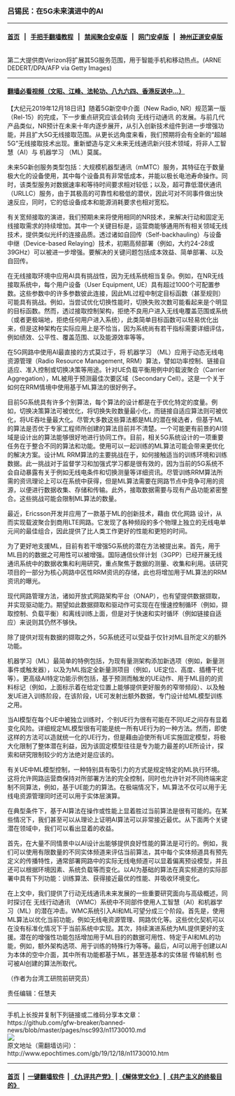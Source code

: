 ### 吕锡民：在5G未来演进中的AI
------------------------

#### [首页](https://github.com/gfw-breaker/banned-news/blob/master/README.md) &nbsp;&nbsp;|&nbsp;&nbsp; [手把手翻墙教程](https://github.com/gfw-breaker/guides/wiki) &nbsp;&nbsp;|&nbsp;&nbsp; [禁闻聚合安卓版](https://github.com/gfw-breaker/bn-android) &nbsp;&nbsp;|&nbsp;&nbsp; [网门安卓版](https://github.com/oGate2/oGate) &nbsp;&nbsp;|&nbsp;&nbsp; [神州正道安卓版](https://github.com/SzzdOgate/update) 



<div><img alt="" class="aligncenter wp-post-image" src="http://i.epochtimes.com/assets/uploads/2019/11/GettyImages-1131489187-600x400.jpg"/>
<div class="red16 caption">
 <p>
  第二大提供商Verizon将扩展其5G服务范围，用于智能手机和移动热点。(ARNE DEDERT/DPA/AFP via Getty Images)
 </p>
</div>
</div><hr/>

#### [翻墙必看视频（文昭、江峰、法轮功、八九六四、香港反送中...）](https://github.com/gfw-breaker/banned-news/blob/master/pages/link3.md)

<div><p>
 【大纪元2019年12月18日讯】随着5G新空中介面（New Radio, NR）规范第一版（Rel-15）的完成，下一步重点研究应该会转向
 <ok href="http://www.epochtimes.com/gb/tag/%E6%97%A0%E7%BA%BF%E8%A1%8C%E5%8A%A8%E9%80%9A%E8%AE%AF.html">
  无线行动通讯
 </ok>
 的发展。与前几代产品类似，NR预计在未来十年内逐步展开，从引入创新技术组件到进一步增强功能，并且扩大5G无线接取范围。从更长远角度来看，我们预期将会有全新的“超越5G”无线接取技术出现。重新塑造与定义未来无线通讯新兴技术领域，将非人工智慧（AI）与
 <ok href="http://www.epochtimes.com/gb/tag/%E6%9C%BA%E5%99%A8%E5%AD%A6%E4%B9%A0.html">
  机器学习
 </ok>
 （ML）莫属。
</p>
<p>
 未来5G新创服务类型包括：大规模机器型通讯（mMTC）服务，其特征在于数量极大化的设备使用，其中每个设备具有非常低成本，并能以极长电池寿命操作。同时，该类型服务对数据速率和等待时间要求相对较低；以及，超可靠低潜伏通讯（URLLC）服务，由于其极高的可靠性和极低的潜伏，因此可对不同事件做出快速反应，同时，它的低设备成本和能源消耗要求也相对宽松。
</p>
<p>
 有关宽频接取的演进，我们预期未来将使用相同的NR技术，来解决行动和固定无线接取需求的持续增加。其中一个关键目标是，运营商能够通用所有相关领域无线技术，提供类似光纤的连接品质。透过诸如自回传（Self-backhauling）与设备中继（Device-based Relaying）技术，初期高频部署（例如，大约24-28或39GHz）可以被进一步增强。要解决的关键问题包括成本效益、简单部署、以及自回传。
</p>
<p>
 在无线接取环境中应用AI具有挑战性，因为无线系统相当复杂。例如，在NR无线接取系统中，每个用户设备（User Equipment, UE）具有超过1000个可配置参数。这些参数中的许多参数彼此连接，因此ML过程中制定目标函数（甚至规则）可能具有挑战。例如，当尝试优化切换性能时，切换失败次数可能看起来是个明显的目标函数。然而，透过接取控制架构，拒绝不良用户进入无线电覆盖范围或系统（或者更极端地，拒绝任何用户进入系统），此类简单目标函数可以轻易优化出来，但是这种架构在实际应用上是不恰当，因为系统尚有若干指标需要详细评估，例如绩效、公平性、覆盖范围、以及能源效率等等。
</p>
<p>
 在5G网路中使用AI最直接的方式莫过于，将
 <ok href="http://www.epochtimes.com/gb/tag/%E6%9C%BA%E5%99%A8%E5%AD%A6%E4%B9%A0.html">
  机器学习
 </ok>
 （ML）应用于动态无线电资源管理（Radio Resource Management, RRM）算法，譬如功率控制、链接自适应、准入控制或切换决策等用途。针对UE负载平衡用例中的载波聚合（Carrier Aggregation），ML被用于预测最佳次要区域（Secondary Cell）。这是一个关于如何在RRM情境中使用基于ML算法的很好例子。
</p>
<p>
 目前5G系统具有许多个别算法，每个算法的设计都是在于优化特定的度量。例如，切换决策算法可被优化，将切换失败数量最小化，而链接自适应算法则可被优化，将UE吞吐量最大化。尽管大多数这些算法都是ML的潜在候选者，但基于ML的算法是否优于专家工程师所创建的算法目前并不清楚。一个可能更有前景的AI领域是设计出的算法能够很好地进行协同工作。目前，相关5G系统设计的一项重要任务在于整合不同的算法和功能。使用可以一起训练的ML算法可能会带来更优化的解决方案。设计ML RRM算法的主要挑战在于，如何接触适当的训练环境和训练数据。此一挑战对于监督学习和加强式学习都是很有效的，因为当前的5G系统不会自动暴露有关于例如无线电条件和切换测量等详细资讯。尽管训练RRM算法所需的资讯理论上可以在系统中获得，但是ML算法需要在网路节点中竞争可用的资源，以便进行数据收集、存储和传输。此外，接取数据需要与现有产品功能紧密整合。这些挑战可能会限制ML算法的数量。
</p>
<p>
 最近，Ericsson开发并应用了一款基于ML的创新技术，藉由
 <ok href="http://www.epochtimes.com/gb/tag/%E4%BC%98%E5%8C%96%E7%BD%91%E8%B7%AF.html">
  优化网路
 </ok>
 设计，从而实现载波聚合到商用LTE网路。它发现了各种频段的多个物理上独立的无线电单元间的最佳组合，因此提供了比人类工作更好的性能和更短的时间。
</p>
<p>
 为了更好地支援ML，目前有若干增强5G系统的潜在方法被提出来。首先，用于ML目的的数据之可用性可以被增强。国际通信伙伴计划（3GPP）已经开展无线通讯系统中的数据收集和利用研究，重点聚焦于数据的测量、收集和利用。该研究项目的一部分为核心网路中区性RRM资讯的存储，此也将增加用于ML算法的RRM资讯的曝光。
</p>
<p>
 现代网路管理方法，诸如开放式网路架构平台（ONAP），也有望提供数据撷取，并实现驱动能力。期望如此数据撷取和驱动作可实现在在慢速控制循环（例如，撷取控制、负载平衡）和离线训练上面，但是对于快速和实时循环（例如链接自适应）来说则其仍然不够快。
</p>
<p>
 除了提供对现有数据的撷取之外，5G系统还可以受益于仅针对ML目所定义的额外功能。
</p>
<p>
 机器学习（ML）最简单的特例包括，为现有量测架构添加新选项（例如，新量测事件或触发器），以及为ML指定全新量测项目（例如，UE定位、高度、插槽干扰等）。更高级AI特定功能示例包括，基于预测而触发的UE动作、用于ML目的的资料标记（例如，上面标示着在给定位置上能够提供更好服务的窄带频段）、以及触发UE进入训练阶段，在该阶段，UE可发射出额外数据，专门设计给ML模型训练之用。
</p>
<p>
 当AI模型在每个UE中被独立训练时，个别UE行为很有可能在不同UE之间存有显着变化风险。详细规定ML模型很有可能是统一所有UE行为的一种方法。然而，即使这样的方法可以造就统一化的UE行为，但是藉由迫使所有UE实施固定模型，将极大化限制了整体潜在利益，因为该固定模型往往是专为能力最差的UE所设计，探索和研究限制较少的方法绝对是应该的。
</p>
<p>
 有关UE中ML模型控制，一种特别具有吸引力的方式是规定特定的ML执行环境。这将允许网路运营商保持对所部署方法的完全控制，同时也允许针对不同终端来定制不同算法，例如，基于UE能力的算法。在极端情况下，ML算法不仅可以用于无线电资源管理同时还可以用于实体层演算。
</p>
<p>
 在典型条件下，基于AI算法在操作或性能上显着胜过当前算法是很有可能的。在某些情况下，我们甚至可以从理论上证明AI算法可以非常接近最优。从下面两个关键潜在领域中，我们可以看出显着的收益。
</p>
<p>
 首先，在大量不同情景中以AI设计出能够提供良好性能的算法是可行的。例如，我们可以使用有限数量的不同实体频道来评估当前算法，其中每个实体频道具有预先定义的传播特性，通常部署网路中的实际无线电频道可以显着偏离预设模型，并且还可以根据环境因素、系统负载等而变化。以AI为基础的算法在真实频道的实际部署中具有下列功能：训练算法、获得接近最优的性能、并吸收环境变化。
</p>
<p>
 在上文中，我们提供了行动无线通讯未来发展的一些重要研究面向与高级概述，同时探讨在
 <ok href="http://www.epochtimes.com/gb/tag/%E6%97%A0%E7%BA%BF%E8%A1%8C%E5%8A%A8%E9%80%9A%E8%AE%AF.html">
  无线行动通讯
 </ok>
 （WMC）系统中不同部件使用人工智慧（AI）和机器学习（ML）的潜在冲击。WMC系统引入AI和ML可望分成三个阶段。首先是，使用ML算法以优化当前功能，例如无线电资源管理、网路优化等。这些优化契机可以在没有标准化情况下于当前系统中实现。其次，持续演进系统为ML提供更好的支援。潜在的增强性功能包括增加用于ML目的的数据可用性、特定于AI和ML的功能，例如，额外架构选项、用于训练的特殊行为等等。最后，AI可以用于创建以AI为本体的空中介面，其中所有功能都基于ML，甚至连基本的实体层
 <ok href="http://www.epochtimes.com/gb/tag/%E4%BC%A0%E8%BE%93%E6%9C%BA%E5%88%B6.html">
  传输机制
 </ok>
 也可被AI创建的算法所取代。
</p>
<p>
 （作者为台湾工研院前研究员）
</p>
<p>
 责任编辑：任慧夫
</p>
</div>
<hr/>
手机上长按并复制下列链接或二维码分享本文章：<br/>
https://github.com/gfw-breaker/banned-news/blob/master/pages/nsc993/n11730010.md <br/>
<a href='https://github.com/gfw-breaker/banned-news/blob/master/pages/nsc993/n11730010.md'><img src='https://github.com/gfw-breaker/banned-news/blob/master/pages/nsc993/n11730010.md.png'/></a> <br/>
原文地址（需翻墙访问）：http://www.epochtimes.com/gb/19/12/18/n11730010.htm


------------------------
#### [首页](https://github.com/gfw-breaker/banned-news/blob/master/README.md) &nbsp;|&nbsp; [一键翻墙软件](https://github.com/gfw-breaker/nogfw/blob/master/README.md) &nbsp;| [《九评共产党》](https://github.com/gfw-breaker/9ping.md/blob/master/README.md#九评之一评共产党是什么) | [《解体党文化》](https://github.com/gfw-breaker/jtdwh.md/blob/master/README.md) | [《共产主义的终极目的》](https://github.com/gfw-breaker/gczydzjmd.md/blob/master/README.md)


<img src='http://gfw-breaker.win/banned-news/pages/nsc993/n11730010.md' width='0px' height='0px'/>